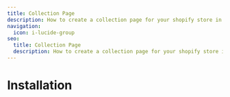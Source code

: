 ```yaml
---
title: Collection Page
description: How to create a collection page for your shopify store in nuxt
navigation:
  icon: i-lucide-group
seo:
  title: Collection Page
  description: How to create a collection page for your shopify store in nuxt
---
```


# Installation
